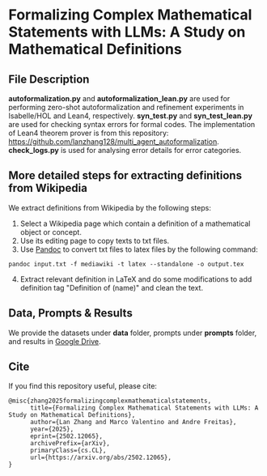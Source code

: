 # Formalizing Complex Mathematical Statements with LLMs: A Study on Mathematical Definitions
## File Description
**autoformalization.py** and **autoformalization_lean.py** are used for performing zero-shot autoformalization and refinement experiments in Isabelle/HOL and Lean4, respectively. **syn_test.py** and **syn_test_lean.py** are used for checking syntax errors for formal codes. The implementation of Lean4 theorem prover is from this repository: https://github.com/lanzhang128/multi_agent_autoformalization. **check_logs.py** is used for analysing error details for error categories. 

## More detailed steps for extracting definitions from Wikipedia
We extract definitions from Wikipedia by the following steps:
1. Select a Wikipedia page which contain a definition of a mathematical object or concept.
2. Use its editing page to copy texts to txt files.
3. Use [Pandoc](https://pandoc.org/index.html) to convert txt files to latex files by the following command:
```
pandoc input.txt -f mediawiki -t latex --standalone -o output.tex
```
4. Extract relevant definition in LaTeX and do some modifications to add definition tag "Definition of (name)" and clean the text.

## Data, Prompts & Results
We provide the datasets under **data** folder, prompts under **prompts** folder, and results in [Google Drive](https://drive.google.com/file/d/1NtIo2rwGxrl9Ao-JRSGKVPMvznetnByG/view?usp=sharing).

## Cite
If you find this repository useful, please cite:
```
@misc{zhang2025formalizingcomplexmathematicalstatements,
      title={Formalizing Complex Mathematical Statements with LLMs: A Study on Mathematical Definitions}, 
      author={Lan Zhang and Marco Valentino and Andre Freitas},
      year={2025},
      eprint={2502.12065},
      archivePrefix={arXiv},
      primaryClass={cs.CL},
      url={https://arxiv.org/abs/2502.12065}, 
}
```
